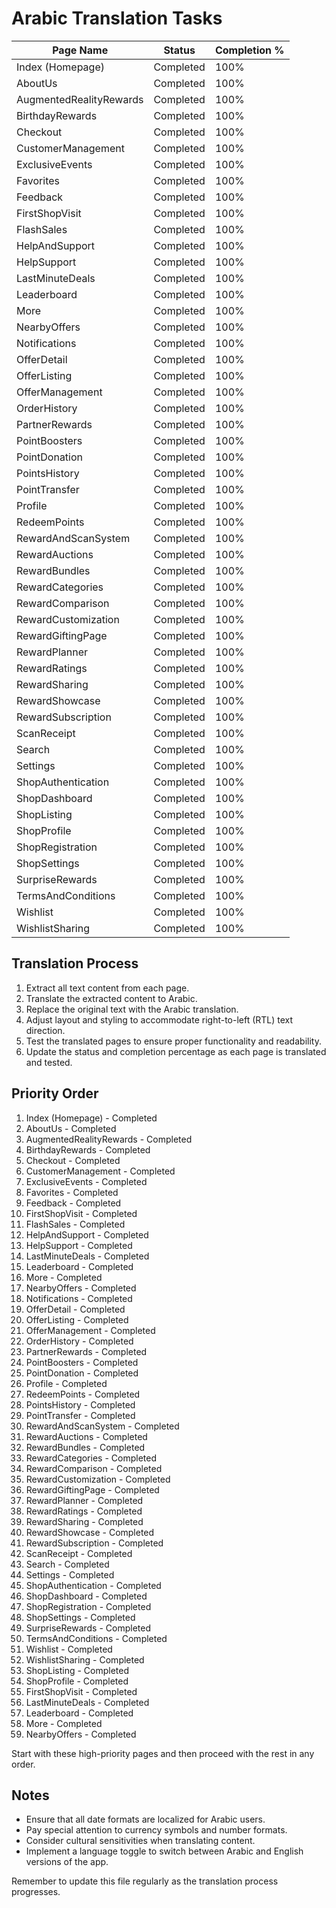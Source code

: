 # Arabic Translation Tasks

| Page Name | Status | Completion % |
|-----------|--------|--------------|
| Index (Homepage) | Completed | 100% |
| AboutUs | Completed | 100% |
| AugmentedRealityRewards | Completed | 100% |
| BirthdayRewards | Completed | 100% |
| Checkout | Completed | 100% |
| CustomerManagement | Completed | 100% |
| ExclusiveEvents | Completed | 100% |
| Favorites | Completed | 100% |
| Feedback | Completed | 100% |
| FirstShopVisit | Completed | 100% |
| FlashSales | Completed | 100% |
| HelpAndSupport | Completed | 100% |
| HelpSupport | Completed | 100% |
| LastMinuteDeals | Completed | 100% |
| Leaderboard | Completed | 100% |
| More | Completed | 100% |
| NearbyOffers | Completed | 100% |
| Notifications | Completed | 100% |
| OfferDetail | Completed | 100% |
| OfferListing | Completed | 100% |
| OfferManagement | Completed | 100% |
| OrderHistory | Completed | 100% |
| PartnerRewards | Completed | 100% |
| PointBoosters | Completed | 100% |
| PointDonation | Completed | 100% |
| PointsHistory | Completed | 100% |
| PointTransfer | Completed | 100% |
| Profile | Completed | 100% |
| RedeemPoints | Completed | 100% |
| RewardAndScanSystem | Completed | 100% |
| RewardAuctions | Completed | 100% |
| RewardBundles | Completed | 100% |
| RewardCategories | Completed | 100% |
| RewardComparison | Completed | 100% |
| RewardCustomization | Completed | 100% |
| RewardGiftingPage | Completed | 100% |
| RewardPlanner | Completed | 100% |
| RewardRatings | Completed | 100% |
| RewardSharing | Completed | 100% |
| RewardShowcase | Completed | 100% |
| RewardSubscription | Completed | 100% |
| ScanReceipt | Completed | 100% |
| Search | Completed | 100% |
| Settings | Completed | 100% |
| ShopAuthentication | Completed | 100% |
| ShopDashboard | Completed | 100% |
| ShopListing | Completed | 100% |
| ShopProfile | Completed | 100% |
| ShopRegistration | Completed | 100% |
| ShopSettings | Completed | 100%
| SurpriseRewards | Completed | 100% |
| TermsAndConditions | Completed | 100% |
| Wishlist | Completed | 100% |
| WishlistSharing | Completed | 100% |

## Translation Process

1. Extract all text content from each page.
2. Translate the extracted content to Arabic.
3. Replace the original text with the Arabic translation.
4. Adjust layout and styling to accommodate right-to-left (RTL) text direction.
5. Test the translated pages to ensure proper functionality and readability.
6. Update the status and completion percentage as each page is translated and tested.

## Priority Order

1. Index (Homepage) - Completed
2. AboutUs - Completed
3. AugmentedRealityRewards - Completed
4. BirthdayRewards - Completed
5. Checkout - Completed
6. CustomerManagement - Completed
7. ExclusiveEvents - Completed
8. Favorites - Completed
9. Feedback - Completed
10. FirstShopVisit - Completed
11. FlashSales - Completed
12. HelpAndSupport - Completed
13. HelpSupport - Completed
14. LastMinuteDeals - Completed
15. Leaderboard - Completed
16. More - Completed
17. NearbyOffers - Completed
18. Notifications - Completed
19. OfferDetail - Completed
20. OfferListing - Completed
21. OfferManagement - Completed
22. OrderHistory - Completed
23. PartnerRewards - Completed
24. PointBoosters - Completed
25. PointDonation - Completed
26. Profile - Completed
27. RedeemPoints - Completed
28. PointsHistory - Completed
29. PointTransfer - Completed
30. RewardAndScanSystem - Completed
31. RewardAuctions - Completed
32. RewardBundles - Completed
33. RewardCategories - Completed
34. RewardComparison - Completed
35. RewardCustomization - Completed
36. RewardGiftingPage - Completed
37. RewardPlanner - Completed
38. RewardRatings - Completed
39. RewardSharing - Completed
40. RewardShowcase - Completed
41. RewardSubscription - Completed
42. ScanReceipt - Completed
43. Search - Completed
44. Settings - Completed
45. ShopAuthentication - Completed
46. ShopDashboard - Completed
47. ShopRegistration - Completed
48. ShopSettings - Completed
49. SurpriseRewards - Completed
50. TermsAndConditions - Completed
51. Wishlist - Completed
52. WishlistSharing - Completed
53. ShopListing - Completed
54. ShopProfile - Completed
55. FirstShopVisit - Completed
56. LastMinuteDeals - Completed
57. Leaderboard - Completed
58. More - Completed
59. NearbyOffers - Completed

Start with these high-priority pages and then proceed with the rest in any order.

## Notes

- Ensure that all date formats are localized for Arabic users.
- Pay special attention to currency symbols and number formats.
- Consider cultural sensitivities when translating content.
- Implement a language toggle to switch between Arabic and English versions of the app.

Remember to update this file regularly as the translation process progresses.
